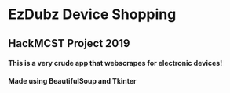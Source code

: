 # EzDubz Device Shopping
## HackMCST Project 2019

#### This is a very crude app that webscrapes for electronic devices! 

#### Made using BeautifulSoup and Tkinter
